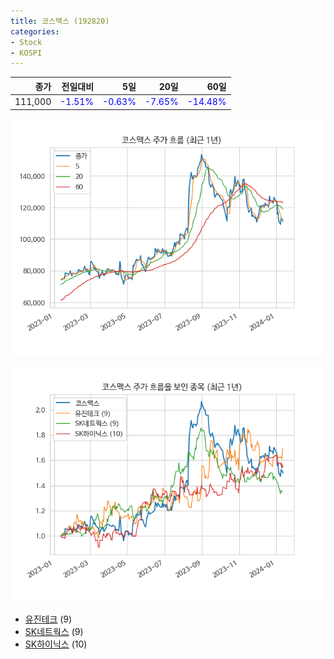 ```yaml
---
title: 코스맥스 (192820)
categories:
- Stock
- KOSPI
---
```


|종가|전일대비|5일|20일|60일|
|---:|-------:|--:|---:|---:|
|111,000|<span style="color: blue">-1.51%</span>|<span style="color: blue">-0.63%</span>|<span style="color: blue">-7.65%</span>|<span style="color: blue">-14.48%</span>|


<!-- more -->

![192820](/assets/images/stock/192820.png)

![192820](/assets/images/stock/192820_sim.png)

- [유진테크](/084370/) (9)
- [SK네트웍스](/001740/) (9)
- [SK하이닉스](/000660/) (10)